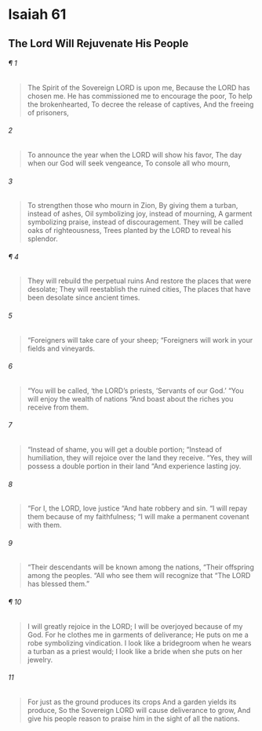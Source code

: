 # Isaiah 61
## The Lord Will Rejuvenate His People
###### ¶ 1
> The Spirit of the Sovereign LORD is upon me,
> Because the LORD has chosen me.
> He has commissioned me to encourage the poor,
> To help the brokenhearted,
> To decree the release of captives,
> And the freeing of prisoners,
###### 2
> To announce the year when the LORD will show his favor,
> The day when our God will seek vengeance,
> To console all who mourn,
###### 3
> To strengthen those who mourn in Zion,
> By giving them a turban, instead of ashes,
> Oil symbolizing joy, instead of mourning,
> A garment symbolizing praise, instead of discouragement.
> They will be called oaks of righteousness,
> Trees planted by the LORD to reveal his splendor.
###### ¶ 4
> They will rebuild the perpetual ruins
> And restore the places that were desolate;
> They will reestablish the ruined cities,
> The places that have been desolate since ancient times.
###### 5
> “Foreigners will take care of your sheep;
> “Foreigners will work in your fields and vineyards.
###### 6
> “You will be called, ‘the LORD’s priests,
> ‘Servants of our God.’
> “You will enjoy the wealth of nations
> “And boast about the riches you receive from them.
###### 7
> “Instead of shame, you will get a double portion;
> “Instead of humiliation, they will rejoice over the land they receive.
> “Yes, they will possess a double portion in their land
> “And experience lasting joy.
###### 8
> “For I, the LORD, love justice
> “And hate robbery and sin.
> “I will repay them because of my faithfulness;
> “I will make a permanent covenant with them.
###### 9
> “Their descendants will be known among the nations,
> “Their offspring among the peoples.
> “All who see them will recognize that
> “The LORD has blessed them.”
###### ¶ 10
> I will greatly rejoice in the LORD;
> I will be overjoyed because of my God.
> For he clothes me in garments of deliverance;
> He puts on me a robe symbolizing vindication.
> I look like a bridegroom when he wears a turban as a priest would;
> I look like a bride when she puts on her jewelry.
###### 11
> For just as the ground produces its crops
> And a garden yields its produce,
> So the Sovereign LORD will cause deliverance to grow,
> And give his people reason to praise him in the sight of all the nations.
